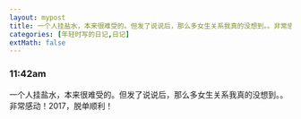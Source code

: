 ```yaml
---
layout: mypost
title: 一个人挂盐水，本来很难受的。但发了说说后，那么多女生关系我真的没想到。。非常感动！2017，脱单顺利！
categories: [年轻时写的日记,日记]
extMath: false
---
```

### 11:42am

一个人挂盐水，本来很难受的。但发了说说后，那么多女生关系我真的没想到。。非常感动！2017，脱单顺利！

